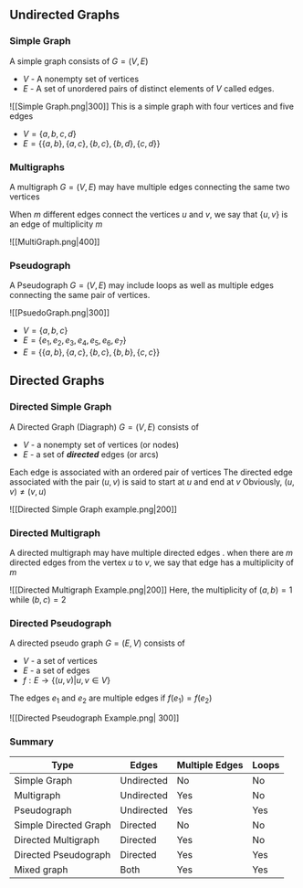 ## Undirected Graphs
### Simple Graph
A simple graph consists of $G = (V, E)$
- $V$ - A nonempty set of vertices
- $E$ - A set of unordered pairs of distinct elements of $V$ called edges. 

![[Simple Graph.png|300]]
This is a simple graph with four vertices and five edges
-  $V = \{a,b, c, d\}$
-  $E = \{\{a, b\}, \{a, c\}, \{b, c\}, \{b, d\}, \{c, d\}\}$

### Multigraphs
A multigraph $G = (V, E)$ may have multiple edges connecting the same two vertices

When $m$ different edges connect the vertices $u$ and $v$, we say that $\{u, v\}$ is an edge of multiplicity $m$

![[MultiGraph.png|400]]

### Pseudograph
A Pseudograph $G = (V, E)$ may include loops as well as multiple edges connecting the same pair of vertices. 

![[PsuedoGraph.png|300]]

- $V = \{a, b, c\}$
- $E = \{e_1, e_2, e_3, e_4, e_5, e_6, e_{7} \}$
- $E = \{\{ a, b \}, \{  a, c\}, \{ b, c \}, \{ b, b \}, \{ c, c \}  \}$

## Directed Graphs
### Directed Simple Graph

A Directed Graph (Diagraph) $G = (V, E)$ consists of 
- $V$ - a nonempty set of vertices (or nodes)
- $E$ - a set of ***directed*** edges (or arcs)

Each edge is associated with an ordered pair of vertices
The directed edge associated with the pair $(u, v)$ is said to start at $u$ and end at $v$
Obviously, $(u, v) \neq (v, u)$ 

![[Directed  Simple Graph example.png|200]]

### Directed Multigraph
A directed multigraph may have multiple directed edges . 
when there are $m$ directed edges from the vertex $u$ to $v$, we say that edge has a multiplicity of $m$

![[Directed Multigraph Example.png|200]]
Here, the multiplicity of $(a, b) = 1$ while $(b, c) = 2$

### Directed Pseudograph
A directed pseudo graph $G = (E, V)$ consists of 
- $V$ - a set of vertices
- $E$ - a set of edges
- $f: E \to \{ (u, v) | u, v \in V   \}$

The edges $e_1$ and $e_2$ are multiple edges if $f(e_1) = f(e_2)$

![[Directed Pseudograph Example.png| 300]]


### Summary

| Type  |  Edges |  Multiple Edges | Loops |
| ---- | - | - | -|
| Simple Graph | Undirected | No | No|
| Multigraph | Undirected | Yes | No |
| Pseudograph | Undirected | Yes | Yes |
| Simple Directed Graph | Directed | No | No |
| Directed Multigraph | Directed| Yes | No | 
| Directed Pseudograph | Directed | Yes | Yes|
| Mixed graph | Both | Yes | Yes|


